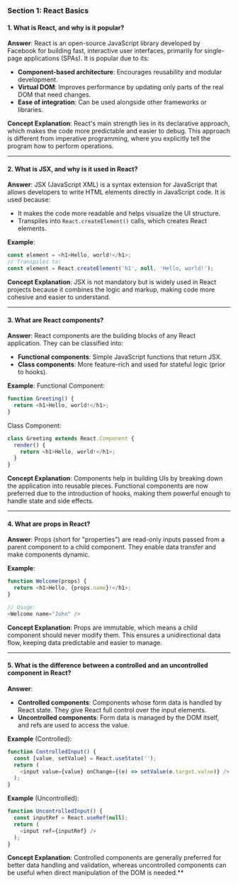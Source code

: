 
### **Section 1: React Basics**


#### 1. **What is React, and why is it popular?**
**Answer**:
React is an open-source JavaScript library developed by Facebook for building fast, interactive user interfaces, primarily for single-page applications (SPAs). It is popular due to its:
- **Component-based architecture**: Encourages reusability and modular development.
- **Virtual DOM**: Improves performance by updating only parts of the real DOM that need changes.
- **Ease of integration**: Can be used alongside other frameworks or libraries.

**Concept Explanation**:
React's main strength lies in its declarative approach, which makes the code more predictable and easier to debug. This approach is different from imperative programming, where you explicitly tell the program how to perform operations.

---

#### 2. **What is JSX, and why is it used in React?**
**Answer**:
JSX (JavaScript XML) is a syntax extension for JavaScript that allows developers to write HTML elements directly in JavaScript code. It is used because:
- It makes the code more readable and helps visualize the UI structure.
- Transpiles into `React.createElement()` calls, which creates React elements.

**Example**:
```javascript
const element = <h1>Hello, world!</h1>;
// Transpiles to:
const element = React.createElement('h1', null, 'Hello, world!');
```

**Concept Explanation**:
JSX is not mandatory but is widely used in React projects because it combines the logic and markup, making code more cohesive and easier to understand.

---

#### 3. **What are React components?**
**Answer**:
React components are the building blocks of any React application. They can be classified into:
- **Functional components**: Simple JavaScript functions that return JSX.
- **Class components**: More feature-rich and used for stateful logic (prior to hooks).

**Example**:
Functional Component:
```javascript
function Greeting() {
  return <h1>Hello, world!</h1>;
}
```

Class Component:
```javascript
class Greeting extends React.Component {
  render() {
    return <h1>Hello, world!</h1>;
  }
}
```

**Concept Explanation**:
Components help in building UIs by breaking down the application into reusable pieces. Functional components are now preferred due to the introduction of hooks, making them powerful enough to handle state and side effects.

---

#### 4. **What are props in React?**
**Answer**:
Props (short for "properties") are read-only inputs passed from a parent component to a child component. They enable data transfer and make components dynamic.

**Example**:
```javascript
function Welcome(props) {
  return <h1>Hello, {props.name}!</h1>;
}

// Usage:
<Welcome name="John" />
```

**Concept Explanation**:
Props are immutable, which means a child component should never modify them. This ensures a unidirectional data flow, keeping data predictable and easier to manage.

---

#### 5. **What is the difference between a controlled and an uncontrolled component in React?**
**Answer**:
- **Controlled components**: Components whose form data is handled by React state. They give React full control over the input elements.
- **Uncontrolled components**: Form data is managed by the DOM itself, and refs are used to access the value.

**Example** (Controlled):
```javascript
function ControlledInput() {
  const [value, setValue] = React.useState('');
  return (
    <input value={value} onChange={(e) => setValue(e.target.value)} />
  );
}
```

**Example** (Uncontrolled):
```javascript
function UncontrolledInput() {
  const inputRef = React.useRef(null);
  return (
    <input ref={inputRef} />
  );
}
```

**Concept Explanation**:
Controlled components are generally preferred for better data handling and validation, whereas uncontrolled components can be useful when direct manipulation of the DOM is needed.**





